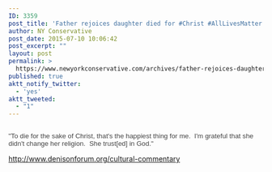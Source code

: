 ```yaml
---
ID: 3359
post_title: 'Father rejoices daughter died for #Christ #AllLivesMatter #KillingChristians #WarOnWomen'
author: NY Conservative
post_date: 2015-07-10 10:06:42
post_excerpt: ""
layout: post
permalink: >
  https://www.newyorkconservative.com/archives/father-rejoices-daughter-died-for-christ-alllivesmatter-killingchristians-waronwomen/
published: true
aktt_notify_twitter:
  - 'yes'
aktt_tweeted:
  - "1"
---
```

<p><img src="http://www.newyorkconservative.com/wp-content/uploads/2015/07/071015_1406_Fatherrejoi1.jpg" alt=""/>
	</p><p><span style="color:#444444; font-family:Arial; font-size:10pt">"To die for the sake of Christ, that's the happiest thing for me.  I'm grateful that she didn't change her religion.  She trust[ed] in God."
</span></p><p><a href="http://www.denisonforum.org/cultural-commentary">http://www.denisonforum.org/cultural-commentary</a>
	</p>